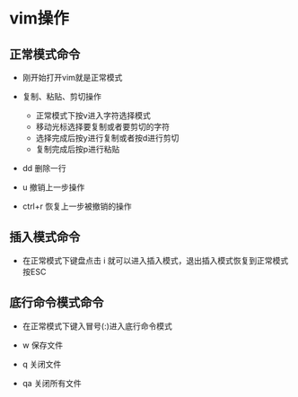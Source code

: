 # vim操作

## 正常模式命令

- 刚开始打开vim就是正常模式

- 复制、粘贴、剪切操作
	- 正常模式下按v进入字符选择模式
	- 移动光标选择要复制或者要剪切的字符
	- 选择完成后按y进行复制或者按d进行剪切
	- 复制完成后按p进行粘贴

- dd 删除一行
- u 撤销上一步操作
- ctrl+r 恢复上一步被撤销的操作 


## 插入模式命令

- 在正常模式下键盘点击 i 就可以进入插入模式，退出插入模式恢复到正常模式按ESC

## 底行命令模式命令 

- 在正常模式下键入冒号(:)进入底行命令模式

- w 保存文件
- q 关闭文件
- qa 关闭所有文件

